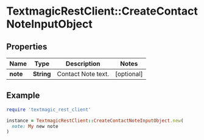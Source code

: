 # TextmagicRestClient::CreateContactNoteInputObject

## Properties

| Name | Type | Description | Notes |
| ---- | ---- | ----------- | ----- |
| **note** | **String** | Contact Note text. | [optional] |

## Example

```ruby
require 'textmagic_rest_client'

instance = TextmagicRestClient::CreateContactNoteInputObject.new(
  note: My new note
)
```

